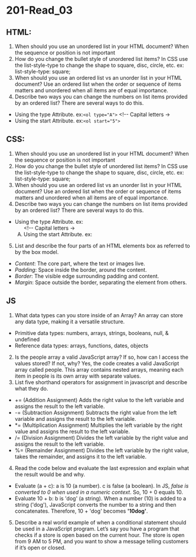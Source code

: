 # 201-Read_03

## **HTML:**
1. When should you use an unordered list in your HTML document? When the sequence or position is not important
2. How do you change the bullet style of unordered list items? In CSS use the list-style-type to change the shape to square, disc, circle, etc. ex: list-style-type: square;
3. When should you use an ordered list vs an unorder list in your HTML document? Use an ordered list when the order or sequence of items matters and unordered when all items are of equal importance.
4. Describe two ways you can change the numbers on list items provided by an ordered list? There are several ways to do this.  
- Using the type Attribute. ex:`<ol type="A">` <!-- Capital letters →
- Using the start Attribute. ex:`<ol start="5">` <!-- Starts numbering at 5 -->

## **CSS:**
1. When should you use an unordered list in your HTML document? When the sequence or position is not important
2. How do you change the bullet style of unordered list items? In CSS use the list-style-type to change the shape to square, disc, circle, etc. ex: list-style-type: square;
3. When should you use an ordered list vs an unorder list in your HTML document? Use an ordered list when the order or sequence of items matters and unordered when all items are of equal importance.
4. Describe two ways you can change the numbers on list items provided by an ordered list? There are several ways to do this.  
- Using the type Attribute. ex:<ol type="A"> <!-- Capital letters →
- Using the start Attribute. ex:<ol start="5"> <!-- Starts numbering at 5 -->
5. List and describe the four parts of an HTML elements box as referred to by the box model.
- *Content*: The core part, where the text or images live.
- *Padding*: Space inside the border, around the content.
- *Border*: The visible edge surrounding padding and content.
- *Margin*: Space outside the border, separating the element from others.

## **JS**
1. What data types can you store inside of an Array? An array can store any data type, making it a versatile structure.
- Primitive data types: numbers, arrays, strings, booleans, null, & undefined
- Reference data types: arrays, functions, dates, objects
2. Is the people array a valid JavaScript array? If so, how can I access the values stored? If not, why? Yes, the code creates a valid JavaScript array called people. This array contains nested arrays, meaning each item in people is its own array with separate values.
3. List five shorthand operators for assignment in javascript and describe what they do.
- += (Addition Assignment)
Adds the right value to the left variable and assigns the result to the left variable.
- -= (Subtraction Assignment)
Subtracts the right value from the left variable and assigns the result to the left variable.
- *= (Multiplication Assignment)
Multiplies the left variable by the right value and assigns the result to the left variable.
- /= (Division Assignment)
Divides the left variable by the right value and assigns the result to the left variable.
- %= (Remainder Assignment)
Divides the left variable by the right value, takes the remainder, and assigns it to the left variable.
4. Read the code below and evaluate the last expression and explain what the result would be and why.
- Evaluate (a + c):
a is 10 (a number).
c is false (a boolean).
In JS, *false is converted to 0 when used in a numeric context*.
So, 10 + 0 equals 10.
- Evaluate 10 + b:
b is 'dog' (a string).
When a number (10) is added to a string ('dog'), JavaScript converts the number to a string and then concatenates.
Therefore, 10 + 'dog' becomes **'10dog'**.
5. Describe a real world example of when a conditional statement should be used in a JavaScript program. 
Let’s say you have a program that checks if a store is open based on the current hour. The store is open from 9 AM to 5 PM, and you want to show a message telling customers if it’s open or closed.




